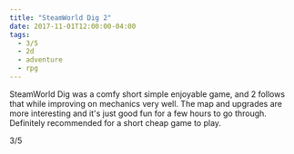 ```yaml
---
title: "SteamWorld Dig 2"
date: 2017-11-01T12:00:00-04:00
tags:
  - 3/5
  - 2d
  - adventure
  - rpg
---
```


SteamWorld Dig was a comfy short simple enjoyable game, and 2 follows that while improving on mechanics very well. The map and upgrades are more interesting and it's just good fun for a few hours to go through. Definitely recommended for a short cheap game to play.

3/5
